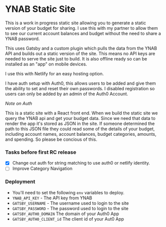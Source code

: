 # YNAB Static Site

This is a work in progress static site allowing you to generate a static version of your budget for sharing. I use this with my partner to allow them to see our current account balances and budget without the need to share a YNAB password. 

This uses Gatsby and a custom plugin which pulls the data from the YNAB API and builds out a static version of the site. This means no API keys are needed to serve the site just to build. It is also offline ready so can be installed as an "app" on mobile devices. 

I use this with Netlify for an easy hosting option. 

I have auth setup with Auth0, this allows users to be added and give them the ability to set and reset their own passwords. I disabled registration so users can only be added by an admin of the Auth0 Account. 

*Note on Auth*

This is a static site with a React front end. When we build the static site we query the YNAB api and get your budget data. Since we need that data to render the app it's stored as JSON in the site. If someone determined the path to this JSON file they could read some of the details of your budget, including account names, account balances, budget categories, amounts, and spending. So please be concious of this. 

### Tasks before first RC release

- [x] Change out auth for string matching to use auth0 or netlify identity. 
- [ ] Improve Category Navigation

### Deployment 

- You'll need to set the following `env` variables to deploy. 
- `YNAB_API_KEY` - The API key from YNAB
- `GATSBY_USERNAME` - The username used to login to the site
- `GATSBY_PASSWORD` - The password used to login to the site
- `GATSBY_AUTH0_DOMAIN` The domain of your Auth0 App
- `GATSBY_AUTH0_CLIENT_id` The client id of your Aut0 App


